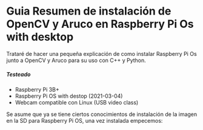 # Guia Resumen de instalación de OpenCV y Aruco en Raspberry Pi Os with desktop
Trataré de hacer una pequeña explicación de como instalar Raspberry Pi Os junto a OpenCV y Aruco para su uso con C++ y Python.

##### Testeado
- Raspberry Pi 3B+
- Raspberry Pi OS with destop (2021-03-04)
- Webcam compatible con Linux (USB video class)

Se asume que ya se tiene ciertos conocimientos de instalación de la imagen en la SD para Raspberry Pi OS, una vez instalada empecemos:

